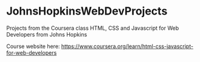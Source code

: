 # JohnsHopkinsWebDevProjects
Projects from the Coursera class HTML, CSS and Javascript for Web Developers from Johns Hopkins

Course website here: https://www.coursera.org/learn/html-css-javascript-for-web-developers
